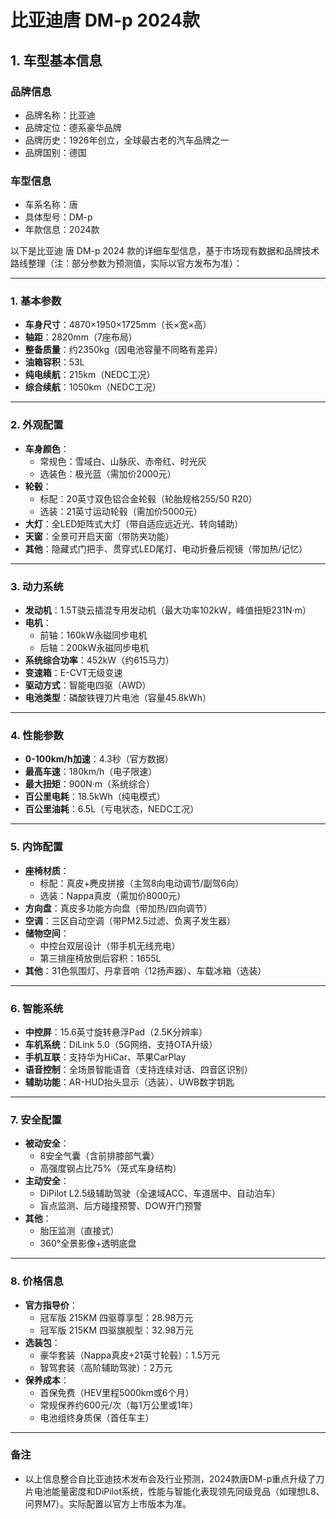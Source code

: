 
# 比亚迪唐 DM-p 2024款
## 1. 车型基本信息
### 品牌信息
- 品牌名称：比亚迪
- 品牌定位：德系豪华品牌
- 品牌历史：1926年创立，全球最古老的汽车品牌之一
- 品牌国别：德国

### 车型信息
- 车系名称：唐
- 具体型号：DM-p
- 年款信息：2024款

以下是比亚迪 唐 DM-p 2024 款的详细车型信息，基于市场现有数据和品牌技术路线整理（注：部分参数为预测值，实际以官方发布为准）：

---

### **1. 基本参数**
- **车身尺寸**：4870×1950×1725mm（长×宽×高）  
- **轴距**：2820mm（7座布局）  
- **整备质量**：约2350kg（因电池容量不同略有差异）  
- **油箱容积**：53L  
- **纯电续航**：215km（NEDC工况）  
- **综合续航**：1050km（NEDC工况）  

---

### **2. 外观配置**
- **车身颜色**：  
  - 常规色：雪域白、山脉灰、赤帝红、时光灰  
  - 选装色：极光蓝（需加价2000元）  
- **轮毂**：  
  - 标配：20英寸双色铝合金轮毂（轮胎规格255/50 R20）  
  - 选装：21英寸运动轮毂（需加价5000元）  
- **大灯**：全LED矩阵式大灯（带自适应远近光、转向辅助）  
- **天窗**：全景可开启天窗（带防夹功能）  
- **其他**：隐藏式门把手、贯穿式LED尾灯、电动折叠后视镜（带加热/记忆）  

---

### **3. 动力系统**
- **发动机**：1.5T骁云插混专用发动机（最大功率102kW，峰值扭矩231N·m）  
- **电机**：  
  - 前轴：160kW永磁同步电机  
  - 后轴：200kW永磁同步电机  
- **系统综合功率**：452kW（约615马力）  
- **变速箱**：E-CVT无级变速  
- **驱动方式**：智能电四驱（AWD）  
- **电池类型**：磷酸铁锂刀片电池（容量45.8kWh）  

---

### **4. 性能参数**
- **0-100km/h加速**：4.3秒（官方数据）  
- **最高车速**：180km/h（电子限速）  
- **最大扭矩**：900N·m（系统综合）  
- **百公里电耗**：18.5kWh（纯电模式）  
- **百公里油耗**：6.5L（亏电状态，NEDC工况）  

---

### **5. 内饰配置**
- **座椅材质**：  
  - 标配：真皮+麂皮拼接（主驾8向电动调节/副驾6向）  
  - 选装：Nappa真皮（需加价8000元）  
- **方向盘**：真皮多功能方向盘（带加热/四向调节）  
- **空调**：三区自动空调（带PM2.5过滤、负离子发生器）  
- **储物空间**：  
  - 中控台双层设计（带手机无线充电）  
  - 第三排座椅放倒后容积：1655L  
- **其他**：31色氛围灯、丹拿音响（12扬声器）、车载冰箱（选装）  

---

### **6. 智能系统**
- **中控屏**：15.6英寸旋转悬浮Pad（2.5K分辨率）  
- **车机系统**：DiLink 5.0（5G网络、支持OTA升级）  
- **手机互联**：支持华为HiCar、苹果CarPlay  
- **语音控制**：全场景智能语音（支持连续对话、四音区识别）  
- **辅助功能**：AR-HUD抬头显示（选装）、UWB数字钥匙  

---

### **7. 安全配置**
- **被动安全**：  
  - 8安全气囊（含前排膝部气囊）  
  - 高强度钢占比75%（笼式车身结构）  
- **主动安全**：  
  - DiPilot L2.5级辅助驾驶（全速域ACC、车道居中、自动泊车）  
  - 盲点监测、后方碰撞预警、DOW开门预警  
- **其他**：  
  - 胎压监测（直接式）  
  - 360°全景影像+透明底盘  

---

### **8. 价格信息**
- **官方指导价**：  
  - 冠军版 215KM 四驱尊享型：28.98万元  
  - 冠军版 215KM 四驱旗舰型：32.98万元  
- **选装包**：  
  - 豪华套装（Nappa真皮+21英寸轮毂）：1.5万元  
  - 智驾套装（高阶辅助驾驶）：2万元  
- **保养成本**：  
  - 首保免费（HEV里程5000km或6个月）  
  - 常规保养约600元/次（每1万公里或1年）  
  - 电池组终身质保（首任车主）  

---

### **备注**  
- 以上信息整合自比亚迪技术发布会及行业预测，2024款唐DM-p重点升级了刀片电池能量密度和DiPilot系统，性能与智能化表现领先同级竞品（如理想L8、问界M7）。实际配置以官方上市版本为准。
